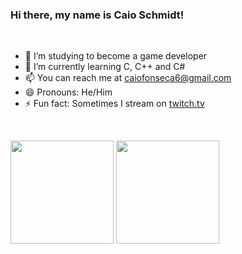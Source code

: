 ### Hi there, my name is Caio Schmidt!
<br>



- 🔭 I’m studying to become a game developer
- 🌱 I’m currently learning C, C++ and C#
- 📫 You can reach me at caiofonseca6@gmail.com
- 😄 Pronouns: He/Him
- ⚡ Fun fact: Sometimes I stream on [twitch.tv](https://www.twitch.tv/arctichusky1)

<br>


<code><img height="165" src="https://github-readme-stats.vercel.app/api?username=Arctic-Husky&show_icons=true&theme=dark&line_height=27"></code>
<code><img height="165" src="https://github-readme-stats.vercel.app/api/top-langs/?username=Arctic-Husky&theme=dark&hide=css,%20html,HLSL,ShaderLab,Mathematica"></code>
